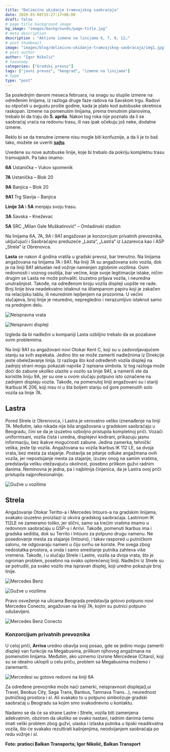```yaml
---
title: "Delimično ukidanje tramvajskog saobraćaja"
date: 2020-03-08T15:27:17+06:00
draft: false
# page title background image
bg_image: "images/backgrounds/page-title.jpg"
# meta description
description : "Aktivne izmene na linijama 6, 7, 9, 12…"
# post thumbnail
image: "images/blog/delimicno-ukidanje-tramvajskog-saobracaja/img1.jpg"
# post author
author: "Igor Nikolić"
# taxonomy
categories: ["Gradski prevoz"]
tags: ["javni prevoz", "beograd", "izmene na linijama"]
# type
type: "post"
---
```


Sa poslednjim danom meseca februara, na snagu su stupile izmene na određenim linijama, iz razloga druge faze radova na Savskom trgu. Radovi su otpočeli u avgustu prošle godine, kada je plato kod autobuske okretnice raskopan. Izmene na pomenutim linijama, prema trenutnim planovima, trebalo bi da traju do **5. aprila**. Nakon tog roka nije poznato da li se saobraćaj vraća na redovnu trasu, ili nas ipak očekuju još neke, dodatne izmene.

Reklo bi se da trenutne izmene nisu mogle biti konfuznije, a da li je to baš tako, možete se uveriti **[sajtu](http://www.bgprevoz.rs/vest/2020-02-27/informacija-o-izmeni-rezima-rada-linija-javnog-prevoza-zbog-izvodjenja-radova-na-savskom-trgu)**.

Uvedene su nove autobuske linije, koje bi trebalo da pokriju kompletnu trasu tramvajskih. Pa tako imamo:

**6A**  Ustanička – Vukov spomenik

**7A** Ustanička – Blok 20

**9A** Banjica – Blok 20

**9A1** Trg Slavija – Banjica

**Linije 3A** i **5A** menjaju svoju trasu.

**3A** Savska – Kneževac

**5A** SRC „Milan Gale Muškatirović“ – Omladinski stadion

Na linijama 6A, 7A, 9A i 9A1 angažovan je konzorcijum privatnih prevoznika, uključujući i Saobraćajno preduzeće „Lasta“, „Lastra“ iz Lazarevca kao i ASP „Strela“ iz Obrenovca.

**Lasta** se nakon 4 godina vratila u gradski prevoz, bar trenutno. Na linijama angažovana na linijama 7A i 9A1. Na liniji 7A su angažovana solo vozila, dok je na liniji 9A1 aktuelan red vožnje namenjen zglobnim vozilima. Osim redovnosti i voznog osoblja, bar većine, koje svoje legitimacije istake, ničim drugim se Lasta ne može pohvaliti. Izuzetno prljava vozila, i neuredna unutrašnjost. Takođe, na određenom broju vozila displeji uopšte ne rade. Broj linije biva neadekvatno istaknut na ištampanom papiru koji je zakačen na relacijsku tablu, ili neurednim lepljenjem na prozorima. U većini slučajeva, broj linije je neuredno, nepregledno i nerazumljivo istaknut samo na prednjem delu.

![Neispravna vrata](/images/blog/delimicno-ukidanje-tramvajskog-saobracaja/img2.jpg "Neispravna vrata")

![Neispravni displeji](/images/blog/delimicno-ukidanje-tramvajskog-saobracaja/img3.jpg "Neispravni displeji")

Izgleda da bi nadležni u kompaniji Lasta ozbiljno trebalo da se pozabave ovim problemima.

Na liniji 9A1 su angažovani novi Otokar Kent C, koji su u zadovoljavajućem stanju sa svih aspekata. Jedino što se može zameriti nadležnima iz Direkcije jeste obeležavanje linija. Iz razloga što kod određenih vozila displeji  na zadnjoj strani mogu pokazati najviše 2 ispisana simbola. Iz tog razloga može doći do zabune ukoliko ulazite u vozilo sa linije 9A1, a namerili ste da koristite liniju 9A, jer su one u ovom slučaju potpuno isto označene na zadnjem displeju vozila. Takođe, na pomenutoj liniji angažovani su i stariji Ikarbusi IK 206, koji nisu ni u šta boljem stanju od gore pomenutih solo vozila sa linije 7A.

## Lastra

Pored Strele iz Obrenovca, i Lastra je verovatno veliko iznenađenje na liniji 7A. Međutim, iako nikada nije bila angažovana u gradskom saobraćaju u Beogradu, čini se da je izuzetno ozboljno pristupila kompletnoj priči. Vozači uniformisani, vozila čista i uredna, displejevi kodirani, prikazuju jasnu informaciju, bez ikakve mogućnosti zabune. Jedina zamerka, tehnički velika, jeste tip vozila. Angažovana su vozila Ikarbus IK 112 LE, sa dvoja vrata, bez mesta za stajanje. Postavlja se pitanje odluke angažmana ovih vozila, jer nepostojanje mesta za stajanje, izuzev onog na samim vratima, predstavlja veliku otežavajuću okolnost, posebno prilikom gužvi radnim danima. Neminovna je jedna, pa i najbitnija činjenica, da je Lastra ovoj priči pristupila najprofesionalnije.

![Gužve u vozilima](/images/blog/delimicno-ukidanje-tramvajskog-saobracaja/img4.jpg "Gužve u vozilima")

## Strela

Angažovanje Otokar Teritto-a i Mercedes Intouro-a na gradskim linijama, svakako izuzetno proizilazi iz okvira gradskog saobraćaja. Lastrinom IK 112LE ne zameramo toliko, jer slični, samo sa trećim vratima imamo u redovnom saobraćaju u GSP-u i Arrivi. Takođe, pomenuti Ikarbus ima i gradska sedišta, dok su Territo i Intouro za potpuno drugu namenu. Ne posedovanje mesta za stajanje (Intouro), i takav raspored u putničkom salonu, ne odgovaraju nameni u čiju svrhu se koriste. Pre svega zbog nedostatka prostora, a onda i samo smeštanje putnika zahteva više vremena. Takođe, i u slučaju Strele i Lastre, vozila sa dvoja vrata, što je ogroman problem, posebno na ovako opterećenoj liniji. Nadležni iz Strele su se potrudili, pa svako vozilo ima ispravan displej, koji uredno pokazuje broj linije.

![Mercedes Benz](/images/blog/delimicno-ukidanje-tramvajskog-saobracaja/img1.jpg "Mercedes Benz")

![Gužve u vozilima](/images/blog/delimicno-ukidanje-tramvajskog-saobracaja/img5.jpg "Gužve u vozilima")

Pravo osveženje na ulicama Beograda predstavlja gotovo potpuno novi Mercedes Conecto, angažovan na liniji 7A, kojim su putnici potpuno oduševljeni.

![Mercedes Benz Conecto](/images/blog/delimicno-ukidanje-tramvajskog-saobracaja/img6.jpg "Mercedes Benz Conecto")

### Konzorcijum privatnih prevoznika

U celoj priči, **Arriva** uredno obavlja svoj posao, gde se jedino mogu zameriti displeji van funkcije na Megabusima, prilikom njihovog angažmana na pomenutim linijama. Međutim, ako uzmemo izvrsne Mercedese (Citaro), koji su se idealno uklopili u celu priču, problem sa Megabusima možemo i zanemariti.

![Mercedesi su gotovo redovni na liniji 6A](/images/blog/delimicno-ukidanje-tramvajskog-saobracaja/img7.jpg "Mercedesi su gotovo redovni na liniji 6A")

Za određene prevoznike može naći zamerki, neispravnost displeja(Lui Travel, Beobus City, Saga Trans, Banbus, Tamnava Trans…), neurednost putničkog prostora i sl. Ali svakako to u potpuno simbolizuje gradski saobraćaj u Beogradu sa kojim smo svakodnevno u kontaktu.

Nadamo se da će sa strane Lastre i Strele, vozila biti zamenjena adekvatnim, obzirom da ukoliko se ovako nastavi, radnim danima ćemo imati veliki problem zbog gužvi, ulaska i izlaska putnika u tipski neadikvatna vozila, što će svakako rezultirati kašnjenjima, neodvijanjem saobraćaja po redu vožnje i sl.

**Foto: pratioci Balkan Transporta; Igor Nikolić, Balkan Transport**